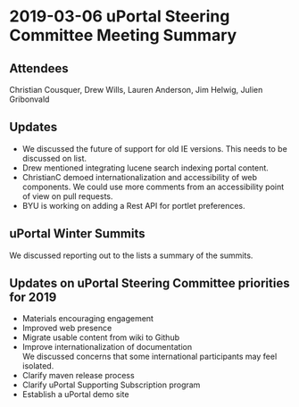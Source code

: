 # 2019-03-06 uPortal Steering Committee Meeting Summary

## Attendees
Christian Cousquer, Drew Wills, Lauren Anderson, Jim Helwig, Julien Gribonvald

## Updates
* We discussed the future of support for old IE versions. This needs to be discussed on list.
* Drew mentioned integrating lucene search indexing portal content.
* ChristianC demoed internationalization and accessibility of web components. We could use more comments from an accessibility point of view on pull requests.
* BYU is working on adding a Rest API for portlet preferences.

## uPortal Winter Summits
We discussed reporting out to the lists a summary of the summits.

## Updates on uPortal Steering Committee priorities for 2019
* Materials encouraging engagement  
* Improved web presence  
* Migrate usable content from wiki to Github  
* Improve internationalization of documentation  
We discussed concerns that some international participants may feel isolated.
* Clarify maven release process  
* Clarify uPortal Supporting Subscription program  
* Establish a uPortal demo site  
